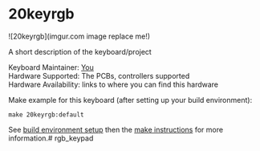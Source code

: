 # 20keyrgb

![20keyrgb](imgur.com image replace me!)

A short description of the keyboard/project

Keyboard Maintainer: [You](https://github.com/snyderitis)  
Hardware Supported: The PCBs, controllers supported  
Hardware Availability: links to where you can find this hardware

Make example for this keyboard (after setting up your build environment):

    make 20keyrgb:default

See [build environment setup](https://docs.qmk.fm/build_environment_setup.html) then the [make instructions](https://docs.qmk.fm/make_instructions.html) for more information.# rgb_keypad
